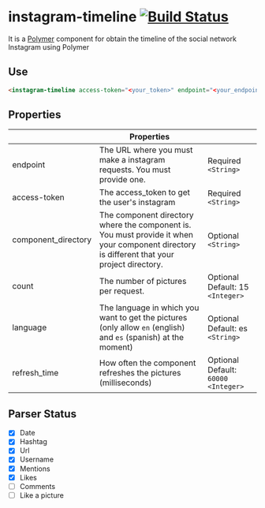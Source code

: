 # instagram-timeline [![Build Status](https://travis-ci.org/JuanFryS/instagram-timeline.svg?branch=master)](https://travis-ci.org/JuanFryS/instagram-timeline)

It is a [Polymer](https://www.polymer-project.org/1.0/) component for obtain the timeline of the social network Instagram using Polymer

## Use
```html
<instagram-timeline access-token="<your_token>" endpoint="<your_endpoint>" language=[<your_endpoint>]></instagram-timeline>
```
## Properties

|                     | Properties                                                                                                                                   |                                   |
|---------------------|---------------------------------------------------------------------------------------------------------------------------------------------|-----------------------------------|
| endpoint            | The URL where you must make a instagram requests. You must provide one.                                                                                       | Required  `<String>`                |
| access-token               | The access_token to get the user's instagram                                                                   | Required `<String>`               |
| component_directory | The component directory where the component is. You must provide it when your component directory is different that your project directory. | Optional `<String>`               |
| count            | The number of pictures per request.                                                                                                           | Optional Default: 15  `<Integer>` |
| language            | The language in which you want to get the pictures (only allow `en` (english) and `es` (spanish) at the moment)                                | Optional Default: es `<String>`   |
| refresh_time            | How often the component refreshes the pictures (milliseconds)                              | Optional Default: `60000` `<Integer>`   |

## Parser Status

- [x] Date
- [x] Hashtag
- [x] Url
- [x] Username
- [x] Mentions
- [x] Likes
- [ ] Comments
- [ ] Like a picture
